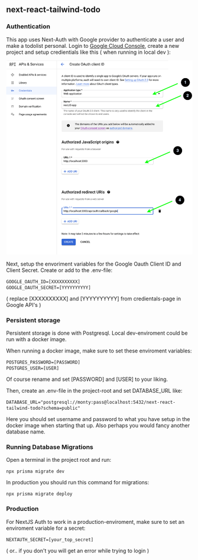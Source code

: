 ## next-react-tailwind-todo

### Authentication

This app uses Next-Auth with Google provider to authenticate a user and make a todolist personal. Login to
[Google Cloud Console](https://console.cloud.google.com/), create a new project and setup credientials like this ( when running in local dev ):

<img src="docs/create-oauth-client-id.png" title="Google Oauth credientials setup">

Next, setup the envoriment variables for the Google Oauth Client ID and Client Secret. Create or add to the .env-file:

```
GOOGLE_OAUTH_ID=[XXXXXXXXXX]
GOOGLE_OAUTH_SECRET=[YYYYYYYYYY]
```

( replace [XXXXXXXXXX] and [YYYYYYYYYY] from credientals-page in Google API's )

### Persistent storage

Persistent storage is done with Postgresql. Local dev-enviroment could be run with a docker image.

When running a docker image, make sure to set these enviroment variables:

```
POSTGRES_PASSWORD=[PASSWORD]
POSTGRES_USER=[USER]
```

Of course rename and set [PASSWORD] and [USER] to your liking.

Then, create an .env-file in the project-root and set DATABASE_URL like:
```
DATABASE_URL="postgresql://monty:pass@localhost:5432/next-react-tailwind-todo?schema=public"
```

Here you should set username and password to what you have setup in the docker image when starting that up. Also perhaps you would fancy another database name.

### Running Database Migrations

Open a terminal in the project root and run:

```
npx prisma migrate dev
```

In production you should run this command for migrations:

```
npx prisma migrate deploy
```

### Production

For NextJS Auth to work in a production-enviroment, make sure to set an enviroment variable for a secret:

```
NEXTAUTH_SECRET=[your_top_secret]
```

( or.. if you don't you will get an error while trying to login )
